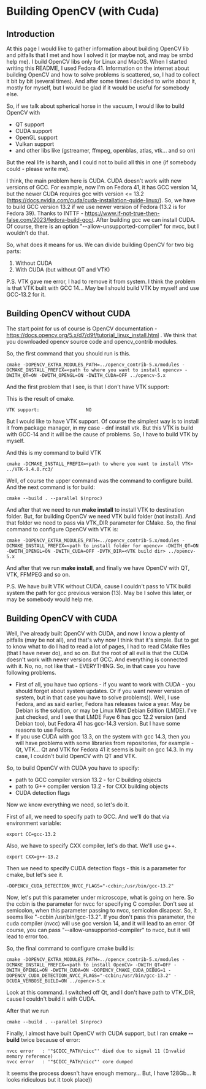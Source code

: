 # Building OpenCV (with Cuda)

## Introduction

At this page I would like to gather information about building OpenCV lib and pitfalls that I met and how I solved it (or maybe not, and may be smbd help me). I build OpenCV libs only for Linux and MacOS. When I started writing this README, I used Fedora 41. Information on the internet about building OpenCV and how to solve problems is scattered, so, I had to collect it bit by bit (several times). And after some times I decided to write about it, mostly for myself, but I would be glad if it would be useful for somebody else.

So, if we talk about spherical horse in the vacuum, I would like to build OpenCV with

*  QT support
*  CUDA support
*  OpenGL support
*  Vulkan support
*  and other libs like (gstreamer, ffmpeg, openblas, atlas, vtk... and so on)

But the real life is harsh, and I could not to build all this in one (if somebody could - please write me). 

I think, the main problem here is CUDA. CUDA doesn't work with new versions of GCC. For example, now I'm on Fedora 41, it has GCC version 14, but the newer CUDA requires gcc with version <= 13.2 (https://docs.nvidia.com/cuda/cuda-installation-guide-linux/). So, we have to build GCC version 13.2 if we use newer version of Fedora (13.2 is for Fedora 39). Thanks to INTTF - https://www.if-not-true-then-false.com/2023/fedora-build-gcc/. After building gcc we can install CUDA. Of course, there is an option "--allow-unsupported-compiler" for nvcc, but I wouldn't do that. 

So, what does it means for us. We can divide building OpenCV for two big parts:

1.  Without CUDA
2.  With CUDA (but without QT and VTK)

P.S. VTK gave me error, I had to remove it from system. I think the problem is that VTK built with GCC 14... May be I should build VTK by myself and use GCC-13.2 for it.

## Building OpenCV without CUDA

The start point for us of course is OpenCV documentation - https://docs.opencv.org/5.x/d7/d9f/tutorial_linux_install.html . 
We think that you downloaded opencv source code and opencv_contrib modules.

So, the first command that you should run is this. 
```
cmake -DOPENCV_EXTRA_MODULES_PATH=../opencv_contrib-5.x/modules -DCMAKE_INSTALL_PREFIX=<path to where you want to install opencv> -DWITH_QT=ON -DWITH_OPENGL=ON -DWITH_CUDA=OFF ../opencv-5.x
```

And the first problem that I see, is that I don't have VTK support:

This is the result of cmake. 

```
VTK support:                 NO
```

But I would like to have VTK support. Of course the simplest way is to install it from package manager, in my case - dnf install vtk. But this VTK is build with GCC-14 and it will be the cause of problems. So, I have to build VTK by myself. 

And this is my command to build VTK
```
cmake -DCMAKE_INSTALL_PREFIX=<path to where you want to install VTK> ../VTK-9.4.0.rc3/
```

Well, of course the upper command was the command to configure build. And the next command is for build:

```
cmake --build . --parallel $(nproc)
```

And after that we need to run **make install** to install VTK to destination folder. But, for building OpenCV we need VTK build folder (not install). And that folder we need to pass via VTK_DIR parameter for CMake. So, the final command to configure OpenCV with VTK is: 

```
cmake -DOPENCV_EXTRA_MODULES_PATH=../opencv_contrib-5.x/modules -DCMAKE_INSTALL_PREFIX=<path to install folder for opencv> -DWITH_QT=ON -DWITH_OPENGL=ON -DWITH_CUDA=OFF -DVTK_DIR=<VTK build dir> ../opencv-5.x
```

And after that we run **make install**, and finally we have OpenCV with QT, VTK, FFMPEG and so on.

P.S. We have built VTK without CUDA, cause I couldn't pass to VTK build system the path for gcc previous version (13). May be I solve this later, or may be somebody would help me. 


## Building OpenCV with CUDA

Well, I've already built OpenCV with CUDA, and now I know a plenty of pitfalls (may be not all), and that's why now I think that it's simple. But to get to know what to do I had to read a lot of pages, I had to read CMake files (that I have never do), and so on. But the root of all evil is that the CUDA doesn't work with newer versions of GCC. And everything is connected with it. No, no, not like that - EVERYTHING. So, in that case you have following problems. 

*  First of all, you have two options - if you want to work with CUDA - you should forget about system updates. Or if you want newer version of system, but in that case you have to solve problems)).  Well, I use Fedora, and as said earlier, Fedora has releases twice a year. May be Debian is the solution, or may be Linux Mint Debian Edition (LMDE). I've just checked, and I see that LMDE Faye 6 has gcc 12.2 version (and Debian too), but Fedora 41 has gcc-14.3 version. But I have some reasons to use Fedora.
*  If you use CUDA with gcc 13.3, on the system with gcc 14.3, then you will have problems with some libraries from repositories, for example - Qt, VTK... Qt and VTK for Fedora 41 it seems is built on gcc 14.3. In my case, I couldn't build OpenCV with QT and VTK.

So, to build OpenCV with CUDA you have to specify:
* path to GCC compiler version 13.2 - for C building objects
* path to G++ compiler version 13.2 - for CXX building objects
* CUDA detection flags

Now we know everything we need, so let's do it. 

First of all, we need to specify path to GCC. And we'll do that via environment variable:
```
export CC=gcc-13.2
```

Also, we have to specify CXX compiler, let's do that. We'll use g++. 

```
export CXX=g++-13.2
```

Then we need to specify CUDA detection flags - this is a parameter for cmake, but let's see it. 

```
-DOPENCV_CUDA_DETECTION_NVCC_FLAGS="-ccbin;/usr/bin/gcc-13.2"
```

Now, let's put this parameter under microscope, what is going on here. So the ccbin is the parameter for nvcc for specifying C compiler. Don't see at semicolon, when this parameter passing to nvcc, semicolon disapear. So, it seems like "-ccbin /usr/bin/gcc-13.2". If you don't pass this parameter, the cuda compiler (nvcc) will use gcc version 14, and it will lead to an error. Of course, you can pass "--allow-unsupported-compiler" to nvcc, but it will lead to error too. 

So, the final command to configure cmake build is: 

```
cmake -DOPENCV_EXTRA_MODULES_PATH=../opencv_contrib-5.x/modules -DCMAKE_INSTALL_PREFIX=<path to install OpenCV> -DWITH_QT=OFF -DWITH_OPENGL=ON -DWITH_CUDA=ON -DOPENCV_CMAKE_CUDA_DEBUG=1 -DOPENCV_CUDA_DETECTION_NVCC_FLAGS="-ccbin;/usr/bin/gcc-13.2" -DCUDA_VERBOSE_BUILD=ON ../opencv-5.x 
```

Look at this command. I switched off Qt, and I don't have path to VTK_DIR, cause I couldn't build it with CUDA. 

After that we run
```
cmake --build . --parallel $(nproc)
```


Finally, I almost have built OpenCV with CUDA support, but I ran **cmake --build** twice because of error:

```
nvcc error   : '"$CICC_PATH/cicc"' died due to signal 11 (Invalid memory reference)
nvcc error   : '"$CICC_PATH/cicc"' core dumped

```

It seems the process doesn't have enough memory... But, I have 128Gb... It looks ridiculous but it took place)) 

